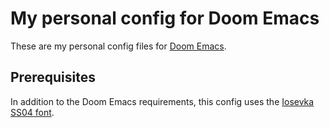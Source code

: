 # My personal config for Doom Emacs

These are my personal config files for [Doom Emacs](https://github.com/hlissner/doom-emacs).

## Prerequisites

In addition to the Doom Emacs requirements, this config uses the [Iosevka SS04 font](https://github.com/be5invis/Iosevka).
